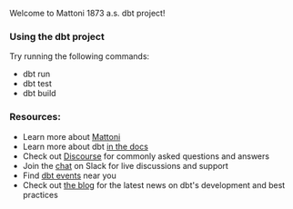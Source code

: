 Welcome to Mattoni 1873 a.s. dbt project!

### Using the dbt project

Try running the following commands:
- dbt run
- dbt test
- dbt build 


### Resources:
- Learn more about [Mattoni](https://mattoni1873.com)
- Learn more about dbt [in the docs](https://docs.getdbt.com/docs/introduction)
- Check out [Discourse](https://discourse.getdbt.com/) for commonly asked questions and answers
- Join the [chat](https://community.getdbt.com/) on Slack for live discussions and support
- Find [dbt events](https://events.getdbt.com) near you
- Check out [the blog](https://blog.getdbt.com/) for the latest news on dbt's development and best practices
